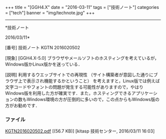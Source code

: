 ﻿+++
title = "[GGH4.X"
date = "2016-03-11"
tags = ["技術ノート"]
categories = ["tech"]
banner = "img/technote.jpg"
+++

-----------------------------------------------------------------------------------------------------------------------------

*技術ノート

2016/03/11*


[番号]
技術ノート KGTN 2016020502

[現象]
[GGH4.X-5.0]
ブラウザやメールソフトのホスティングを考えているが，Windows版かLinux版かを迷っている．

[説明]
利用するウエッブサイトでの再現性
（サイト構築者が意図した通りにブラウザ上で表示され機能するかということ）
を考えますと，Linux版では例えば文字コードやフォントの問題が発生する可能性がありますので，やはりWindows版を利用した方が確実です．また，ホスティングできるアプリケーションの数もWindows環境の方が圧倒的に多いので，この点からもWindows版の方がお勧めです．


### ファイル

 
 


[KGTN2016020502.pdf](http://techreport.kitasp.net/attachments/download/2504/KGTN2016020502.pdf)
 [(56.7 KB)] [kitasp 技術センター, 2016/03/11
16:03]


 


 

